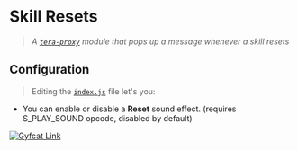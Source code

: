 # Skill Resets
> _A [``tera-proxy``](https://github.com/pinkipi/tera-proxy) module that pops up a message whenever a skill resets_ 

## Configuration
> Editing the [`index.js`](https://github.com/mister-kay/skill-resets/blob/master/index.js) file let's you:

- You can enable or disable a **Reset** sound effect. (requires S_PLAY_SOUND opcode, disabled by default)

[![Gyfcat Link](https://i.imgur.com/RJCvteE.png)](https://gfycat.com/ValidPertinentBlackfish)
